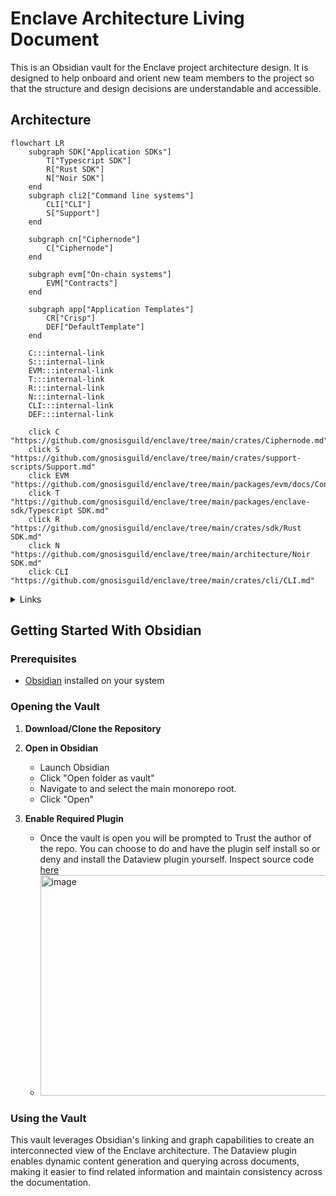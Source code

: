# Enclave Architecture Living Document

This is an Obsidian vault for the Enclave project architecture design. It is designed to help onboard and orient new team members to the project so that the structure and design decisions are understandable and accessible.

## Architecture

```mermaid
flowchart LR
	subgraph SDK["Application SDKs"]
	    T["Typescript SDK"]
	    R["Rust SDK"]
	    N["Noir SDK"]
	end
	subgraph cli2["Command line systems"]
		CLI["CLI"]
	    S["Support"]
	end

	subgraph cn["Ciphernode"]
	    C["Ciphernode"]
    end

	subgraph evm["On-chain systems"]
        EVM["Contracts"]
    end

	subgraph app["Application Templates"]
		CR["Crisp"]
		DEF["DefaultTemplate"]
	end

    C:::internal-link
    S:::internal-link
    EVM:::internal-link
    T:::internal-link
    R:::internal-link
    N:::internal-link
    CLI:::internal-link
    DEF:::internal-link

    click C "https://github.com/gnosisguild/enclave/tree/main/crates/Ciphernode.md"
    click S "https://github.com/gnosisguild/enclave/tree/main/crates/support-scripts/Support.md"
    click EVM "https://github.com/gnosisguild/enclave/tree/main/packages/evm/docs/Contracts.md"
    click T "https://github.com/gnosisguild/enclave/tree/main/packages/enclave-sdk/Typescript SDK.md"
    click R "https://github.com/gnosisguild/enclave/tree/main/crates/sdk/Rust SDK.md"
    click N "https://github.com/gnosisguild/enclave/tree/main/architecture/Noir SDK.md"
    click CLI "https://github.com/gnosisguild/enclave/tree/main/crates/cli/CLI.md"
```
<details>
<summary>Links</summary>

[[CLI]]
[[Ciphernode]]
[[Contracts]]
[[Noir SDK]]
[[Rust SDK]]
[[Support]]
[[Typescript SDK]]
</details>

## Getting Started With Obsidian

### Prerequisites

- [Obsidian](https://obsidian.md/) installed on your system

### Opening the Vault

1. **Download/Clone the Repository**
2. **Open in Obsidian**

   - Launch Obsidian
   - Click "Open folder as vault"
   - Navigate to and select the main monorepo root.
   - Click "Open"

3. **Enable Required Plugin**
   - Once the vault is open you will be prompted to Trust the author of the repo. You can choose to do and have the plugin self install so or deny and install the Dataview plugin yourself. Inspect source code [here](https://github.com/blacksmithgu/obsidian-dataview)
   - <img width="616" height="353" alt="image" src="https://github.com/user-attachments/assets/f51fd939-7b5c-4fc2-bcd5-3ca64686a8dc" />


### Using the Vault

This vault leverages Obsidian's linking and graph capabilities to create an interconnected view of the Enclave architecture. The Dataview plugin enables dynamic content generation and querying across documents, making it easier to find related information and maintain consistency across the documentation.
